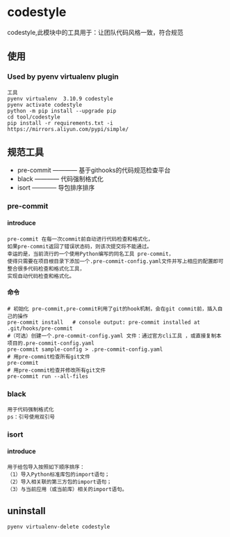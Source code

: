 # codestyle

codestyle,此模块中的工具用于：让团队代码风格一致，符合规范

## 使用

### Used by pyenv virtualenv plugin

    工具
    pyenv virtualenv  3.10.9 codestyle
    pyenv activate codestyle
    python -m pip install --upgrade pip
    cd tool/codestyle
    pip install -r requirements.txt -i https://mirrors.aliyun.com/pypi/simple/

## 规范工具

- pre-commit ———— 基于githooks的代码规范检查平台
- black ———— 代码强制格式化
- isort ———— 导包排序排序

### pre-commit

#### introduce

    pre-commit 在每一次commit前自动进行代码检查和格式化，
    如果pre-commit返回了错误状态码，则该次提交将不能通过。
    幸运的是，当前流行的一个使用Python编写的同名工具 pre-commit，
    使得只需要在项目根目录下添加一个.pre-commit-config.yaml文件并写上相应的配置即可整合很多代码检查和格式化工具，
    实现自动代码检查和格式化。

#### 命令

    # 初始化 pre-commit,pre-commit利用了git的hook机制，会在git commit前，插入自己的操作
    pre-commit install   # console output: pre-commit installed at .git/hooks/pre-commit
    #（可选）创建一个.pre-commit-config.yaml 文件：通过官方cli工具 ，或直接复制本项目的.pre-commit-config.yaml
    pre-commit sample-config > .pre-commit-config.yaml
    # 用pre-commit检查所有git文件
    pre-commit
    # 用pre-commit检查并修改所有git文件
    pre-commit run --all-files

### black

    用于代码强制格式化
    ps：引号使用双引号

### isort

#### introduce

    用于给包导入按照如下顺序排序：
    （1）导入Python标准库包的import语句；
    （2）导入相关联的第三方包的import语句；
    （3）与当前应用（或当前库）相关的import语句。

## uninstall

    pyenv virtualenv-delete codestyle